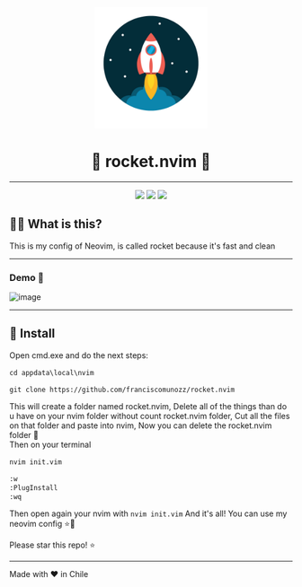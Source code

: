 <div align="center">
    <p>
        <img width="200" src="rocket.png">
  </p>
  <h1>🚀 rocket.nvim 🚀</h1>
  <hr>
  <img src="https://img.shields.io/badge/status-building-brightgreen">
  <img src="https://img.shields.io/badge/build%20by-frannn-blue">
  <img src="https://img.shields.io/github/last-commit/franciscomunozz/rocket.nvim">
</div>


## 🐱‍👤 What is this?
This is my config of Neovim, is called rocket because it's fast and clean

<hr>

### Demo 📸
![image](https://user-images.githubusercontent.com/77551844/150694468-cba7988a-1ecf-4cb7-8a40-bde01033847d.png)

<hr>

## 🤩 Install

Open cmd.exe and do the next steps:

```
cd appdata\local\nvim
```

```
git clone https://github.com/franciscomunozz/rocket.nvim
```

This will create a folder named rocket.nvim, 
Delete all of the things than do u have on your nvim folder without count rocket.nvim folder, 
Cut all the files on that folder and paste into nvim, 
Now you can delete the rocket.nvim folder 🚀
<br>
Then on your terminal

```
nvim init.vim
```

```
:w
:PlugInstall
:wq
```

Then open again your nvim with ``nvim init.vim``
And it's all! You can use my neovim config ⭐🚀

Please star this repo! ⭐

<hr>
<p>Made with ❤ in Chile</p>
